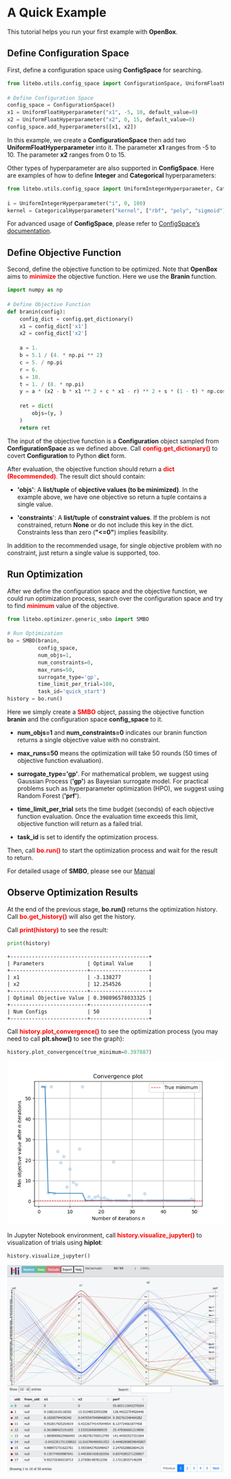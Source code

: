 # A Quick Example

This tutorial helps you run your first example with **OpenBox**.

## Define Configuration Space

First, define a configuration space using **ConfigSpace** for searching.

```python
from litebo.utils.config_space import ConfigurationSpace, UniformFloatHyperparameter

# Define Configuration Space
config_space = ConfigurationSpace()
x1 = UniformFloatHyperparameter("x1", -5, 10, default_value=0)
x2 = UniformFloatHyperparameter("x2", 0, 15, default_value=0)
config_space.add_hyperparameters([x1, x2])
```

In this example, we create a **ConfigurationSpace** then add two **UniformFloatHyperparameter** into it.
The parameter **x1** ranges from -5 to 10. The parameter **x2** ranges from 0 to 15.

Other types of hyperparameter are also supported in **ConfigSpace**.
Here are examples of how to define **Integer** and **Categorical** hyperparameters:

```python
from litebo.utils.config_space import UniformIntegerHyperparameter, CategoricalHyperparameter

i = UniformIntegerHyperparameter("i", 0, 100) 
kernel = CategoricalHyperparameter("kernel", ["rbf", "poly", "sigmoid"], default_value="rbf")
```

For advanced usage of **ConfigSpace**, please refer to [ConfigSpace’s documentation](https://automl.github.io/ConfigSpace/master/index.html).

## Define Objective Function

Second, define the objective function to be optimized.
Note that **OpenBox** aims to <font color=#FF0000>**minimize**</font> the objective function.
Here we use the **Branin** function.

```python
import numpy as np

# Define Objective Function
def branin(config):
    config_dict = config.get_dictionary()
    x1 = config_dict['x1']
    x2 = config_dict['x2']

    a = 1.
    b = 5.1 / (4. * np.pi ** 2)
    c = 5. / np.pi
    r = 6.
    s = 10.
    t = 1. / (8. * np.pi)
    y = a * (x2 - b * x1 ** 2 + c * x1 - r) ** 2 + s * (1 - t) * np.cos(x1) + s

    ret = dict(
        objs=(y, )
    )
    return ret
```

The input of the objective function is a **Configuration** object sampled from **ConfigurationSpace**
as we defined above.
Call <font color=#FF0000>**config.get_dictionary()**</font> to covert **Configuration** to Python **dict** form.

After evaluation, the objective function should return a <font color=#FF0000>**dict (Recommended)**.</font>
The result dict should contain:

+ **'objs'**: A **list/tuple** of **objective values (to be minimized)**. 
In the example above, we have one objective so return a tuple contains a single value.

+ **'constraints**': A **list/tuple** of **constraint values**.
If the problem is not constrained, return **None** or do not include this key in the dict.
Constraints less than zero (**"<=0"**) implies feasibility.

In addition to the recommended usage, for single objective problem with no constraint,
just return a single value is supported, too.

## Run Optimization

After we define the configuration space and the objective function, we could run optimization process,
search over the configuration space and try to find <font color=#FF0000>**minimum**</font> value of the objective.

```python
from litebo.optimizer.generic_smbo import SMBO

# Run Optimization
bo = SMBO(branin,
          config_space,
          num_objs=1,
          num_constraints=0,
          max_runs=50,
          surrogate_type='gp',
          time_limit_per_trial=180,
          task_id='quick_start')
history = bo.run()
```

Here we simply create a <font color=#FF0000>**SMBO**</font> object, passing the objective function **branin** and the 
configuration space **config_space** to it. 

+ **num_objs=1** and **num_constraints=0** indicates our branin function returns a single objective value with no 
constraint. 

+ **max_runs=50** means the optimization will take 50 rounds (50 times of objective function evaluation). 

+ **surrogate_type='gp'**. For mathematical problem, we suggest using Gaussian Process (**'gp'**) as Bayesian surrogate
model. For practical problems such as hyperparameter optimization (HPO), we suggest using Random Forest (**'prf'**).

+ **time_limit_per_trial** sets the time budget (seconds) of each objective function evaluation. Once the 
evaluation time exceeds this limit, objective function will return as a failed trial.

+ **task_id** is set to identify the optimization process.

Then, call <font color=#FF0000>**bo.run()**</font> to start the optimization process and wait for the result to return.

For detailed usage of **SMBO**, please see our [Manual](../manual/manual)

## Observe Optimization Results

At the end of the previous stage, **bo.run()** returns the optimization history. Call 
<font color=#FF0000>**bo.get_history()**</font> will also get the history.

Call <font color=#FF0000>**print(history)**</font> to see the result:

```python
print(history)
```

```
+---------------------------------------------+
| Parameters              | Optimal Value     |
+-------------------------+-------------------+
| x1                      | -3.138277         |
| x2                      | 12.254526         |
+-------------------------+-------------------+
| Optimal Objective Value | 0.398096578033325 |
+-------------------------+-------------------+
| Num Configs             | 50                |
+-------------------------+-------------------+
```

Call <font color=#FF0000>**history.plot_convergence()**</font> to see the optimization process
(you may need to call **plt.show()** to see the graph):

```python
history.plot_convergence(true_minimum=0.397887)
```

![](../assets/plot_convergence_branin.png)

In Jupyter Notebook environment, call <font color=#FF0000>**history.visualize_jupyter()**</font> to visualization of 
trials using **hiplot**:

```python
history.visualize_jupyter()
```

![](../assets/visualize_jupyter_branin.png)

